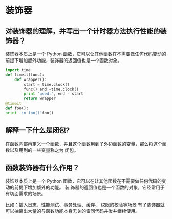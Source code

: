 # 装饰器

##  对装饰器的理解，并写出一个计时器方法执行性能的装饰器？

装饰器本质上是一个 Python 函数，它可以让其他函数在不需要做任何代码变动的前提下增加额外功能，装饰器的返回值也是一个函数对象。

```python
import time
def timeit(func):
    def wrapper():
        start = time.clock()
        func() end =time.clock()
        print 'used:', end - start
        return wrapper
@timeit
def foo():
print 'in foo()'foo()
```

## 解释一下什么是闭包?

在函数内部再定义一个函数，并且这个函数用到了外边函数的变量，那么将这个函数以及用到的一些变量称之为 闭包。

## 函数装饰器有什么作用？

装饰器本质上是一个 Python 函数，它可以在让其他函数在不需要做任何代码的变动的前提下增加额外的功能。 装 饰器的返回值也是一个函数的对象，它经常用于有切面需求的场景。 

比如：插入日志、性能测试、事务处理、缓存、 权限的校验等场景 有了装饰器就可以抽离出大量的与函数功能本身无关的雷同代码并发并继续使用。




